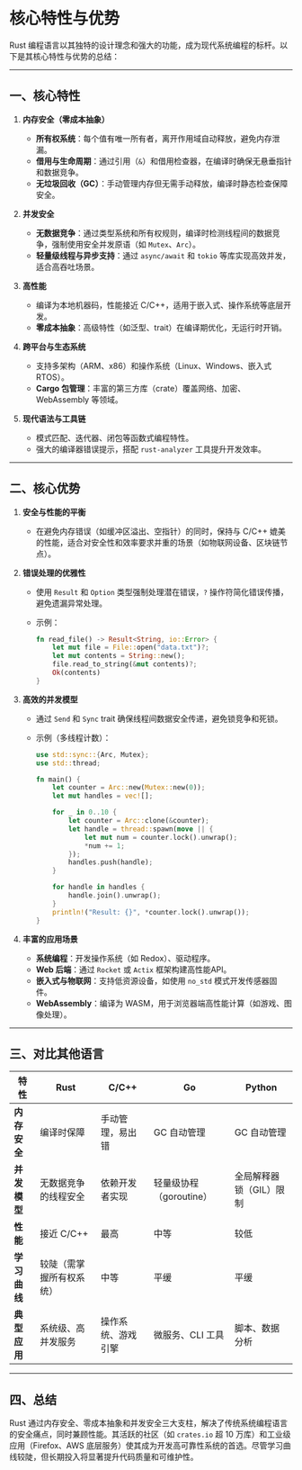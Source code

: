 # 核心特性与优势

Rust 编程语言以其独特的设计理念和强大的功能，成为现代系统编程的标杆。以下是其核心特性与优势的总结：

---

## **一、核心特性**

1. **内存安全（零成本抽象）**  
   - **所有权系统**：每个值有唯一所有者，离开作用域自动释放，避免内存泄漏。
   - **借用与生命周期**：通过引用（`&`）和借用检查器，在编译时确保无悬垂指针和数据竞争。
   - **无垃圾回收（GC）**：手动管理内存但无需手动释放，编译时静态检查保障安全。

2. **并发安全**  
   - **无数据竞争**：通过类型系统和所有权规则，编译时检测线程间的数据竞争，强制使用安全并发原语（如 `Mutex`、`Arc`）。
   - **轻量级线程与异步支持**：通过 `async/await` 和 `tokio` 等库实现高效并发，适合高吞吐场景。

3. **高性能**  
   - 编译为本地机器码，性能接近 C/C++，适用于嵌入式、操作系统等底层开发。
   - **零成本抽象**：高级特性（如泛型、trait）在编译期优化，无运行时开销。

4. **跨平台与生态系统**  
   - 支持多架构（ARM、x86）和操作系统（Linux、Windows、嵌入式RTOS）。
   - **Cargo 包管理**：丰富的第三方库（crate）覆盖网络、加密、WebAssembly 等领域。

5. **现代语法与工具链**  
   - 模式匹配、迭代器、闭包等函数式编程特性。
   - 强大的编译器错误提示，搭配 `rust-analyzer` 工具提升开发效率。

---

## **二、核心优势**

1. **安全与性能的平衡**  
   - 在避免内存错误（如缓冲区溢出、空指针）的同时，保持与 C/C++ 媲美的性能，适合对安全性和效率要求并重的场景（如物联网设备、区块链节点）。

2. **错误处理的优雅性**  
   - 使用 `Result` 和 `Option` 类型强制处理潜在错误，`?` 操作符简化错误传播，避免遗漏异常处理。
   - 示例：

     ```rust
     fn read_file() -> Result<String, io::Error> {
         let mut file = File::open("data.txt")?;
         let mut contents = String::new();
         file.read_to_string(&mut contents)?;
         Ok(contents)
     }
     ```

3. **高效的并发模型**  
   - 通过 `Send` 和 `Sync` trait 确保线程间数据安全传递，避免锁竞争和死锁。
   - 示例（多线程计数）：

     ```rust
     use std::sync::{Arc, Mutex};
     use std::thread;
     
     fn main() {
         let counter = Arc::new(Mutex::new(0));
         let mut handles = vec![];
     
         for _ in 0..10 {
             let counter = Arc::clone(&counter);
             let handle = thread::spawn(move || {
                 let mut num = counter.lock().unwrap();
                 *num += 1;
             });
             handles.push(handle);
         }
     
         for handle in handles {
             handle.join().unwrap();
         }
         println!("Result: {}", *counter.lock().unwrap());
     }
     ```

4. **丰富的应用场景**  
   - **系统编程**：开发操作系统（如 Redox）、驱动程序。
   - **Web 后端**：通过 `Rocket` 或 `Actix` 框架构建高性能API。
   - **嵌入式与物联网**：支持低资源设备，如使用 `no_std` 模式开发传感器固件。
   - **WebAssembly**：编译为 WASM，用于浏览器端高性能计算（如游戏、图像处理）。

---

## **三、对比其他语言**

| **特性**         | **Rust**                          | **C/C++**               | **Go**                  | **Python**             |
|------------------|-----------------------------------|-------------------------|-------------------------|------------------------|
| **内存安全**     | 编译时保障                        | 手动管理，易出错        | GC 自动管理             | GC 自动管理            |
| **并发模型**     | 无数据竞争的线程安全              | 依赖开发者实现          | 轻量级协程（goroutine） | 全局解释器锁（GIL）限制 |
| **性能**         | 接近 C/C++                       | 最高                    | 中等                    | 较低                   |
| **学习曲线**     | 较陡（需掌握所有权系统）          | 中等                    | 平缓                    | 平缓                   |
| **典型应用**     | 系统级、高并发服务                | 操作系统、游戏引擎      | 微服务、CLI 工具        | 脚本、数据分析         |

---

## **四、总结**

Rust 通过内存安全、零成本抽象和并发安全三大支柱，解决了传统系统编程语言的安全痛点，同时兼顾性能。其活跃的社区（如 `crates.io` 超 10 万库）和工业级应用（Firefox、AWS 底层服务）使其成为开发高可靠性系统的首选。尽管学习曲线较陡，但长期投入将显著提升代码质量和可维护性。
